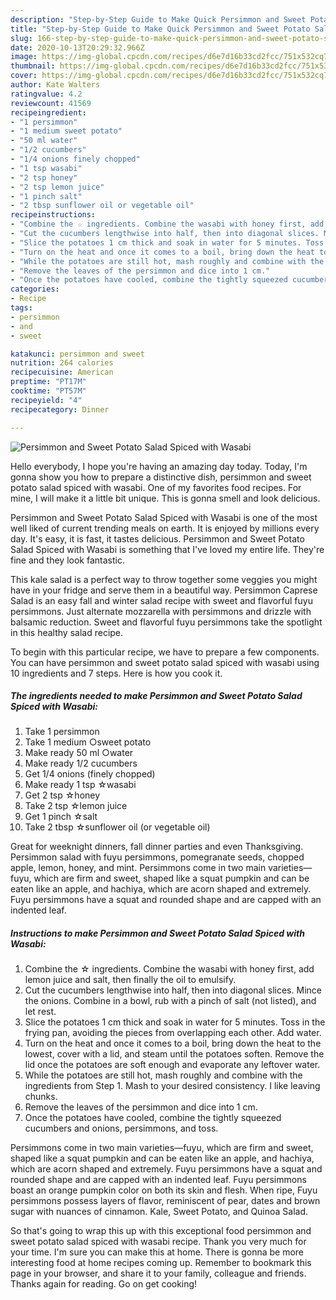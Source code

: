 ```yaml
---
description: "Step-by-Step Guide to Make Quick Persimmon and Sweet Potato Salad Spiced with Wasabi"
title: "Step-by-Step Guide to Make Quick Persimmon and Sweet Potato Salad Spiced with Wasabi"
slug: 166-step-by-step-guide-to-make-quick-persimmon-and-sweet-potato-salad-spiced-with-wasabi
date: 2020-10-13T20:29:32.966Z
image: https://img-global.cpcdn.com/recipes/d6e7d16b33cd2fcc/751x532cq70/persimmon-and-sweet-potato-salad-spiced-with-wasabi-recipe-main-photo.jpg
thumbnail: https://img-global.cpcdn.com/recipes/d6e7d16b33cd2fcc/751x532cq70/persimmon-and-sweet-potato-salad-spiced-with-wasabi-recipe-main-photo.jpg
cover: https://img-global.cpcdn.com/recipes/d6e7d16b33cd2fcc/751x532cq70/persimmon-and-sweet-potato-salad-spiced-with-wasabi-recipe-main-photo.jpg
author: Kate Walters
ratingvalue: 4.2
reviewcount: 41569
recipeingredient:
- "1 persimmon"
- "1 medium sweet potato"
- "50 ml water"
- "1/2 cucumbers"
- "1/4 onions finely chopped"
- "1 tsp wasabi"
- "2 tsp honey"
- "2 tsp lemon juice"
- "1 pinch salt"
- "2 tbsp sunflower oil or vegetable oil"
recipeinstructions:
- "Combine the ☆ ingredients. Combine the wasabi with honey first, add lemon juice and salt, then finally the oil to emulsify."
- "Cut the cucumbers lengthwise into half, then into diagonal slices. Mince the onions. Combine in a bowl, rub with a pinch of salt (not listed), and let rest."
- "Slice the potatoes 1 cm thick and soak in water for 5 minutes. Toss in the frying pan, avoiding the pieces from overlapping each other. Add water."
- "Turn on the heat and once it comes to a boil, bring down the heat to the lowest, cover with a lid, and steam until the potatoes soften. Remove the lid once the potatoes are soft enough and evaporate any leftover water."
- "While the potatoes are still hot, mash roughly and combine with the ingredients from Step 1. Mash to your desired consistency. I like leaving chunks."
- "Remove the leaves of the persimmon and dice into 1 cm."
- "Once the potatoes have cooled, combine the tightly squeezed cucumbers and onions, persimmons, and toss."
categories:
- Recipe
tags:
- persimmon
- and
- sweet

katakunci: persimmon and sweet 
nutrition: 264 calories
recipecuisine: American
preptime: "PT17M"
cooktime: "PT57M"
recipeyield: "4"
recipecategory: Dinner

---
```



![Persimmon and Sweet Potato Salad Spiced with Wasabi](https://img-global.cpcdn.com/recipes/d6e7d16b33cd2fcc/751x532cq70/persimmon-and-sweet-potato-salad-spiced-with-wasabi-recipe-main-photo.jpg)

Hello everybody, I hope you're having an amazing day today. Today, I'm gonna show you how to prepare a distinctive dish, persimmon and sweet potato salad spiced with wasabi. One of my favorites food recipes. For mine, I will make it a little bit unique. This is gonna smell and look delicious.

Persimmon and Sweet Potato Salad Spiced with Wasabi is one of the most well liked of current trending meals on earth. It is enjoyed by millions every day. It's easy, it is fast, it tastes delicious. Persimmon and Sweet Potato Salad Spiced with Wasabi is something that I've loved my entire life. They're fine and they look fantastic.

This kale salad is a perfect way to throw together some veggies you might have in your fridge and serve them in a beautiful way. Persimmon Caprese Salad is an easy fall and winter salad recipe with sweet and flavorful fuyu persimmons. Just alternate mozzarella with persimmons and drizzle with balsamic reduction. Sweet and flavorful fuyu persimmons take the spotlight in this healthy salad recipe.


To begin with this particular recipe, we have to prepare a few components. You can have persimmon and sweet potato salad spiced with wasabi using 10 ingredients and 7 steps. Here is how you cook it.

<!--inarticleads1-->

##### The ingredients needed to make Persimmon and Sweet Potato Salad Spiced with Wasabi:

1. Take 1 persimmon
1. Take 1 medium ○sweet potato
1. Make ready 50 ml ○water
1. Make ready 1/2 cucumbers
1. Get 1/4 onions (finely chopped)
1. Make ready 1 tsp ☆wasabi
1. Get 2 tsp ☆honey
1. Take 2 tsp ☆lemon juice
1. Get 1 pinch ☆salt
1. Take 2 tbsp ☆sunflower oil (or vegetable oil)


Great for weeknight dinners, fall dinner parties and even Thanksgiving. Persimmon salad with fuyu persimmons, pomegranate seeds, chopped apple, lemon, honey, and mint. Persimmons come in two main varieties—fuyu, which are firm and sweet, shaped like a squat pumpkin and can be eaten like an apple, and hachiya, which are acorn shaped and extremely. Fuyu persimmons have a squat and rounded shape and are capped with an indented leaf. 

<!--inarticleads2-->

##### Instructions to make Persimmon and Sweet Potato Salad Spiced with Wasabi:

1. Combine the ☆ ingredients. Combine the wasabi with honey first, add lemon juice and salt, then finally the oil to emulsify.
1. Cut the cucumbers lengthwise into half, then into diagonal slices. Mince the onions. Combine in a bowl, rub with a pinch of salt (not listed), and let rest.
1. Slice the potatoes 1 cm thick and soak in water for 5 minutes. Toss in the frying pan, avoiding the pieces from overlapping each other. Add water.
1. Turn on the heat and once it comes to a boil, bring down the heat to the lowest, cover with a lid, and steam until the potatoes soften. Remove the lid once the potatoes are soft enough and evaporate any leftover water.
1. While the potatoes are still hot, mash roughly and combine with the ingredients from Step 1. Mash to your desired consistency. I like leaving chunks.
1. Remove the leaves of the persimmon and dice into 1 cm.
1. Once the potatoes have cooled, combine the tightly squeezed cucumbers and onions, persimmons, and toss.


Persimmons come in two main varieties—fuyu, which are firm and sweet, shaped like a squat pumpkin and can be eaten like an apple, and hachiya, which are acorn shaped and extremely. Fuyu persimmons have a squat and rounded shape and are capped with an indented leaf. Fuyu persimmons boast an orange pumpkin color on both its skin and flesh. When ripe, Fuyu persimmons possess layers of flavor, reminiscent of pear, dates and brown sugar with nuances of cinnamon. Kale, Sweet Potato, and Quinoa Salad. 

So that's going to wrap this up with this exceptional food persimmon and sweet potato salad spiced with wasabi recipe. Thank you very much for your time. I'm sure you can make this at home. There is gonna be more interesting food at home recipes coming up. Remember to bookmark this page in your browser, and share it to your family, colleague and friends. Thanks again for reading. Go on get cooking!
